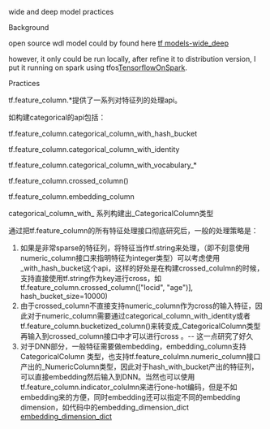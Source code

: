 wide and deep model practices



Background

open source wdl model could by found here [tf models-wide_deep](https://github.com/tensorflow/models/tree/master/official/wide_deep)

however, it only could be run locally, after refine it to distribution version, I put it running on spark using tfos[TensorflowOnSpark](https://github.com/yahoo/TensorFlowOnSpark/).

Practices

tf.feature_column.*提供了一系列对特征列的处理api。

如构建categorical的api包括：

tf.feature_column.categorical_column_with_hash_bucket

tf.feature_column.categorical_column_with_identity

tf.feature_column.categorical_column_with_vocabulary_*

tf.feature_column.crossed_column()

tf.feature_column.embedding_column

categorical_column_with_ 系列构建出_CategoricalColumn类型

通过把tf.feature_column的所有特征处理接口彻底研究后，一般的处理策略是：

1. 如果是非常sparse的特征列，将特征当作tf.string来处理，（即不刻意使用numeric_column接口来指明特征为integer类型）可以考虑使用_with_hash_bucket这个api，这样的好处是在构建crossed_colulmn的时候，支持直接使用tf.string作为key进行cross，如
   tf.feature_column.crossed_column(["locid", "age")], hash_bucket_size=10000)
2. 由于crossed_column不直接支持numeric_column作为cross的输入特征，因此对于numeric_column需要通过categorical_column_with_identity或者tf.feature_column.bucketized_column()来转变成_CategoricalColumn类型再输入到crossed_column接口中才可以进行cross 。-- 这一点研究了好久
3. 对于DNN部分，一般特征需要做embedding，embedding_column支持 CategoricalColumn 类型，也支持tf.feature_colulmn.numeric_column接口产出的_NumericColumn类型，因此对于hash_with_bucket产出的特征列，可以直接embedding然后输入到DNN。当然也可以使用tf.feature_column.indicator_colulmn来进行one-hot编码，但是不如embedding来的方便，同时embedding还可以指定不同的embedding dimension，如代码中的embedding_dimension_dict [embedding_dimension_dict]()



